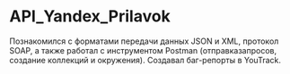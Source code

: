 # API_Yandex_Prilavok
Познакомился с форматами передачи данных JSON и XML, протокол SOAP, а также работал с инструментом Postman (отправказапросов, создание коллекций и окружения). Создавал баг-репорты в YouTrack.
